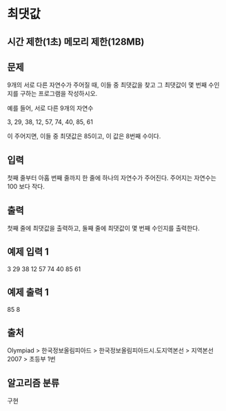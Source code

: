 # 최댓값

## 시간 제한(1초)	메모리 제한(128MB)

## 문제
9개의 서로 다른 자연수가 주어질 때, 이들 중 최댓값을 찾고 그 최댓값이 몇 번째 수인지를 구하는 프로그램을 작성하시오.

예를 들어, 서로 다른 9개의 자연수

3, 29, 38, 12, 57, 74, 40, 85, 61

이 주어지면, 이들 중 최댓값은 85이고, 이 값은 8번째 수이다.

## 입력
첫째 줄부터 아홉 번째 줄까지 한 줄에 하나의 자연수가 주어진다. 주어지는 자연수는 100 보다 작다.

## 출력
첫째 줄에 최댓값을 출력하고, 둘째 줄에 최댓값이 몇 번째 수인지를 출력한다.

## 예제 입력 1 
3
29
38
12
57
74
40
85
61

## 예제 출력 1 
85
8

## 출처
Olympiad > 한국정보올림피아드 > 한국정보올림피아드시․도지역본선 > 지역본선 2007 > 초등부 1번

## 알고리즘 분류
구현